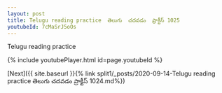 ```yaml
---
layout: post
title: Telugu reading practice  తెలుగు  చదవడం  ప్రాక్టీస్ 1025
youtubeId: 7cMaSrJ5oOs
---
```

 
 
Telugu reading practice
 
 
 
 
 


{% include youtubePlayer.html id=page.youtubeId %}
 
[Next]({{ site.baseurl }}{% link  split1/_posts/2020-09-14-Telugu reading practice  తెలుగు  చదవడం  ప్రాక్టీస్ 1024.md%})
 

